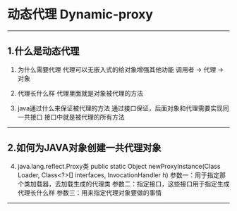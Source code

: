 # 动态代理 Dynamic-proxy

---

## 1.什么是动态代理
1. 为什么需要代理
   代理可以无嵌入式的给对象增强其他功能
   调用者 -> 代理 -> 对象

2. 代理长什么样
   代理里面就是对象被代理的方法

3. java通过什么来保证被代理的方法
   通过接口保证，后面对象和代理需要实现同一共接口
   接口中就是被代理的所有方法 

---



## 2.如何为JAVA对象创建一共代理对象 
4. java.lang.reflect.Proxy类
   public static Object newProxyInstance(Class Loader, Class<?>[] interfaces, InvocationHandler h)
   参数一：用于指定那个类加载器，去加载生成的代理类
   参数二：指定接口，这些接口用于指定生成代理长什么样
   参数三：用来指定代理对象要做的事情


---








